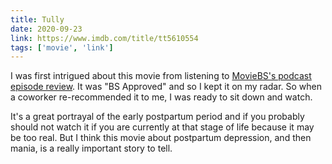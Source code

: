 ```yaml
---
title: Tully
date: 2020-09-23
link: https://www.imdb.com/title/tt5610554
tags: ['movie', 'link']
---
```


I was first intrigued about this movie from listening to
[MovieBS's podcast episode review](http://www.moviebs.com/2018/05/07/episode-404-tully-overboard-bad-samaritan/).
It was "BS Approved" and so I kept it on my radar. So when a coworker re-recommended it to me, I was ready
to sit down and watch. 

It's a great portrayal of the early postpartum period and if you probably should not watch it if you are currently
at that stage of life because it may be too real. But I think this movie about postpartum depression, and then mania,
is a really important story to tell.
